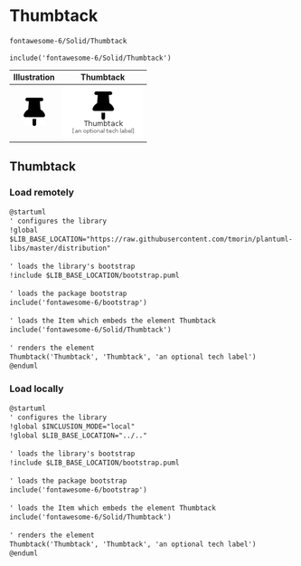 # Thumbtack


```text
fontawesome-6/Solid/Thumbtack
```

```text
include('fontawesome-6/Solid/Thumbtack')
```



| Illustration | Thumbtack |
| :---: | :---: |
| ![illustration for Illustration](../../fontawesome-6/Solid/Thumbtack.png) | ![illustration for Thumbtack](../../fontawesome-6/Solid/Thumbtack.Local.png) |




## Thumbtack

### Load remotely
```plantuml
@startuml
' configures the library
!global $LIB_BASE_LOCATION="https://raw.githubusercontent.com/tmorin/plantuml-libs/master/distribution"

' loads the library's bootstrap
!include $LIB_BASE_LOCATION/bootstrap.puml

' loads the package bootstrap
include('fontawesome-6/bootstrap')

' loads the Item which embeds the element Thumbtack
include('fontawesome-6/Solid/Thumbtack')

' renders the element
Thumbtack('Thumbtack', 'Thumbtack', 'an optional tech label')
@enduml
```

### Load locally
```plantuml
@startuml
' configures the library
!global $INCLUSION_MODE="local"
!global $LIB_BASE_LOCATION="../.."

' loads the library's bootstrap
!include $LIB_BASE_LOCATION/bootstrap.puml

' loads the package bootstrap
include('fontawesome-6/bootstrap')

' loads the Item which embeds the element Thumbtack
include('fontawesome-6/Solid/Thumbtack')

' renders the element
Thumbtack('Thumbtack', 'Thumbtack', 'an optional tech label')
@enduml
```

